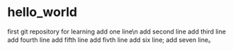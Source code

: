 # hello_world
first git repository for learning
add one line\n
add second line
add third line
add fourth line
add fifth line
add fivth line
add six line;
add seven line。